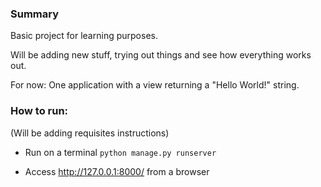### Summary

Basic project for learning purposes.

Will be adding new stuff, trying out things and see how everything works out.

For now:
One application with a view returning a "Hello World!" string.

### How to run:

(Will be adding requisites instructions)

- Run on a terminal
  `python manage.py runserver`

- Access http://127.0.0.1:8000/ from a browser

